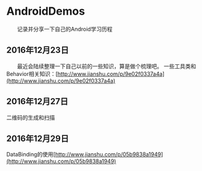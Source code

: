 # AndroidDemos
&#8195;&#8195;记录并分享一下自己的Android学习历程

## 2016年12月23日
&#8195;&#8195;最近会陆续整理一下自己以前的一些知识，算是做个梳理吧。
一些工具类和Behavior相关知识：[http://www.jianshu.com/p/9e02f0337a4a](http://www.jianshu.com/p/9e02f0337a4a)
## 2016年12月27日
二维码的生成和扫描
## 2016年12月29日
DataBinding的使用[http://www.jianshu.com/p/05b9838a1949](http://www.jianshu.com/p/05b9838a1949)